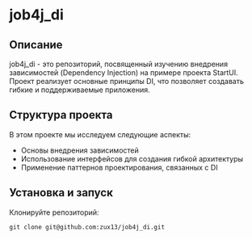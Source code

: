 # job4j_di
## Описание

job4j_di - это репозиторий, посвященный изучению внедрения зависимостей (Dependency Injection) на примере проекта StartUI. Проект реализует основные принципы DI, что позволяет создавать гибкие и поддерживаемые приложения.
## Структура проекта

В этом проекте мы исследуем следующие аспекты:

- Основы внедрения зависимостей
- Использование интерфейсов для создания гибкой архитектуры
- Применение паттернов проектирования, связанных с DI

## Установка и запуск
Клонируйте репозиторий:

`git clone git@github.com:zux13/job4j_di.git`
